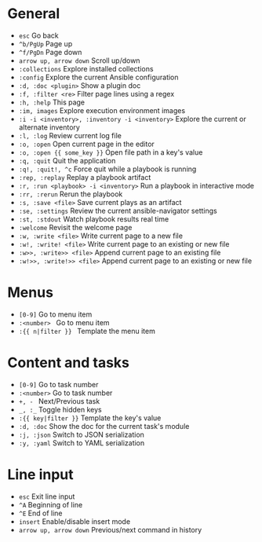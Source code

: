 # General

- `esc`                                           Go back
- `^b/PgUp`                                       Page up
- `^f/PgDn`                                       Page down
- `arrow up, arrow down`                          Scroll up/down
- `:collections`                                  Explore installed collections
- `:config`                                       Explore the current Ansible configuration
- `:d, :doc <plugin>`                             Show a plugin doc
- `:f, :filter <re>`                              Filter page lines using a regex
- `:h, :help`                                     This page
- `:im, images`                                   Explore execution environment images
- `:i -i <inventory>, :inventory -i <inventory>`  Explore the current or alternate inventory
- `:l, :log`                                      Review current log file
- `:o, :open`                                     Open current page in the editor
- `:o, :open {{ some_key }}`                      Open file path in a key's value
- `:q, :quit`                                     Quit the application
- `:q!, :quit!, ^c`                               Force quit while a playbook is running
- `:rep, :replay`                                 Replay a playbook artifact
- `:r, :run <playbook> -i <inventory>`            Run a playbook in interactive mode
- `:rr, :rerun`                                   Rerun the playbook
- `:s, :save <file>`                              Save current plays as an artifact
- `:se, :settings`                                Review the current ansible-navigator settings
- `:st, :stdout`                                  Watch playbook results real time
- `:welcome`                                      Revisit the welcome page
- `:w, :write <file>`                             Write current page to a new file
- `:w!, :write! <file>`                           Write current page to an existing or new file
- `:w>>, :write>> <file>`                         Append current page to an existing file
- `:w!>>, :write!>> <file>`                       Append current page to an existing or new file

# Menus

- `[0-9]`                                         Go to menu item
- `:<number> `                                    Go to menu item
- `:{{ n|filter }} `                              Template the menu item

# Content and tasks

- `[0-9]`                                         Go to task number
- `:<number>`                                     Go to task number
- `+, - `                                         Next/Previous task
- `_, :_`                                         Toggle hidden keys
- `:{{ key|filter }}`                             Template the key's value
- `:d, :doc`                                      Show the doc for the current task's module
- `:j, :json`                                     Switch to JSON serialization
- `:y, :yaml`                                     Switch to YAML serialization

# Line input

- `esc`                                           Exit line input
- `^A`                                            Beginning of line
- `^E`                                            End of line
- `insert`                                        Enable/disable insert mode
- `arrow up, arrow down`                          Previous/next command in history
